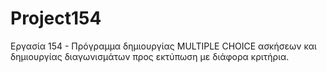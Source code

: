 # Project154
Εργασία 154 - Πρόγραμμα δημιουργίας MULTIPLE CHOICE ασκήσεων και δημιουργίας διαγωνισμάτων προς εκτύπωση με διάφορα κριτήρια.

